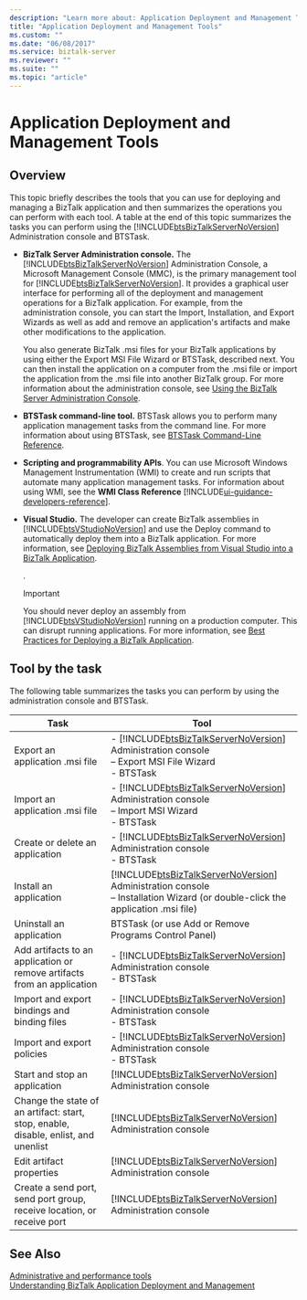 ```yaml
---
description: "Learn more about: Application Deployment and Management Tools"
title: "Application Deployment and Management Tools"
ms.custom: ""
ms.date: "06/08/2017"
ms.service: biztalk-server
ms.reviewer: ""
ms.suite: ""
ms.topic: "article"
---
```

# Application Deployment and Management Tools

## Overview
This topic briefly describes the tools that you can use for deploying and managing a BizTalk application and then summarizes the operations you can perform with each tool. A table at the end of this topic summarizes the tasks you can perform using the [!INCLUDE[btsBizTalkServerNoVersion](../includes/btsbiztalkservernoversion-md.md)] Administration console and BTSTask.  

- **BizTalk Server Administration console.** The [!INCLUDE[btsBizTalkServerNoVersion](../includes/btsbiztalkservernoversion-md.md)] Administration Console, a Microsoft Management Console (MMC), is the primary management tool for [!INCLUDE[btsBizTalkServerNoVersion](../includes/btsbiztalkservernoversion-md.md)]. It provides a graphical user interface for performing all of the deployment and management operations for a BizTalk application. For example, from the administration console, you can start the Import, Installation, and Export Wizards as well as add and remove an application's artifacts and make other modifications to the application.  

   You also generate BizTalk .msi files for your BizTalk applications by using either the Export MSI File Wizard or BTSTask, described next. You can then install the application on a computer from the .msi file or import the application from the .msi file into another BizTalk group. For more information about the administration console, see [Using the BizTalk Server Administration Console](../core/using-the-biztalk-server-administration-console.md).  

- **BTSTask command-line tool.** BTSTask allows you to perform many application management tasks from the command line. For more information about using BTSTask, see [BTSTask Command-Line Reference](../core/btstask-command-line-reference.md).  

- **Scripting and programmability APIs**. You can use Microsoft Windows Management Instrumentation (WMI) to create and run scripts that automate many application management tasks. For information about using WMI, see the **WMI Class Reference** [!INCLUDE[ui-guidance-developers-reference](../includes/ui-guidance-developers-reference.md)].  

- **Visual Studio.** The developer can create BizTalk assemblies in [!INCLUDE[btsVStudioNoVersion](../includes/btsvstudionoversion-md.md)] and use the Deploy command to automatically deploy them into a BizTalk application. For more information, see [Deploying BizTalk Assemblies from Visual Studio into a BizTalk Application](../core/deploying-biztalk-assemblies-from-visual-studio-into-a-biztalk-application.md).  

   .  

  > [!IMPORTANT]
  >  You should never deploy an assembly from [!INCLUDE[btsVStudioNoVersion](../includes/btsvstudionoversion-md.md)] running on a production computer. This can disrupt running applications. For more information, see [Best Practices for Deploying a BizTalk Application](../core/best-practices-for-deploying-a-biztalk-application.md).  

## Tool by the task  
 The following table summarizes the tasks you can perform by using the administration console and BTSTask.  


|                                        Task                                         |                                                                                       Tool                                                                                       |
|-------------------------------------------------------------------------------------|----------------------------------------------------------------------------------------------------------------------------------------------------------------------------------|
|                           Export an application .msi file                           |           -   [!INCLUDE[btsBizTalkServerNoVersion](../includes/btsbiztalkservernoversion-md.md)] Administration console <br/>– Export MSI File Wizard<br />-   BTSTask           |
|                           Import an application .msi file                           |             -   [!INCLUDE[btsBizTalkServerNoVersion](../includes/btsbiztalkservernoversion-md.md)] Administration console <br/>– Import MSI Wizard<br />-   BTSTask              |
|                           Create or delete an application                           |                          -   [!INCLUDE[btsBizTalkServerNoVersion](../includes/btsbiztalkservernoversion-md.md)] Administration console<br />-   BTSTask                          |
|                               Install an application                                | [!INCLUDE[btsBizTalkServerNoVersion](../includes/btsbiztalkservernoversion-md.md)] Administration console <br/>– Installation Wizard (or double-click the application .msi file) |
|                              Uninstall an application                               |                                                              BTSTask (or use Add or Remove Programs Control Panel)                                                               |
|       Add artifacts to an application or remove artifacts from an application       |                          -   [!INCLUDE[btsBizTalkServerNoVersion](../includes/btsbiztalkservernoversion-md.md)] Administration console<br />-   BTSTask                          |
|                    Import and export bindings and binding files                     |                          -   [!INCLUDE[btsBizTalkServerNoVersion](../includes/btsbiztalkservernoversion-md.md)] Administration console<br />-   BTSTask                          |
|                             Import and export policies                              |                          -   [!INCLUDE[btsBizTalkServerNoVersion](../includes/btsbiztalkservernoversion-md.md)] Administration console<br />-   BTSTask                          |
|                            Start and stop an application                            |                                    [!INCLUDE[btsBizTalkServerNoVersion](../includes/btsbiztalkservernoversion-md.md)] Administration console                                     |
| Change the state of an artifact: start, stop, enable, disable, enlist, and unenlist |                                    [!INCLUDE[btsBizTalkServerNoVersion](../includes/btsbiztalkservernoversion-md.md)] Administration console                                     |
|                              Edit artifact properties                               |                                    [!INCLUDE[btsBizTalkServerNoVersion](../includes/btsbiztalkservernoversion-md.md)] Administration console                                     |
|       Create a send port, send port group, receive location, or receive port        |                                    [!INCLUDE[btsBizTalkServerNoVersion](../includes/btsbiztalkservernoversion-md.md)] Administration console                                     |

## See Also  
[Administrative and performance tools](../core/administration-tools.md)  
 [Understanding BizTalk Application Deployment and Management](../core/understanding-biztalk-application-deployment-and-management.md)
